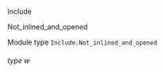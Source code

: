 Include

Not_inlined_and_opened

Module type `Include.Not_inlined_and_opened`

<a id="type-w"></a>

###### type w